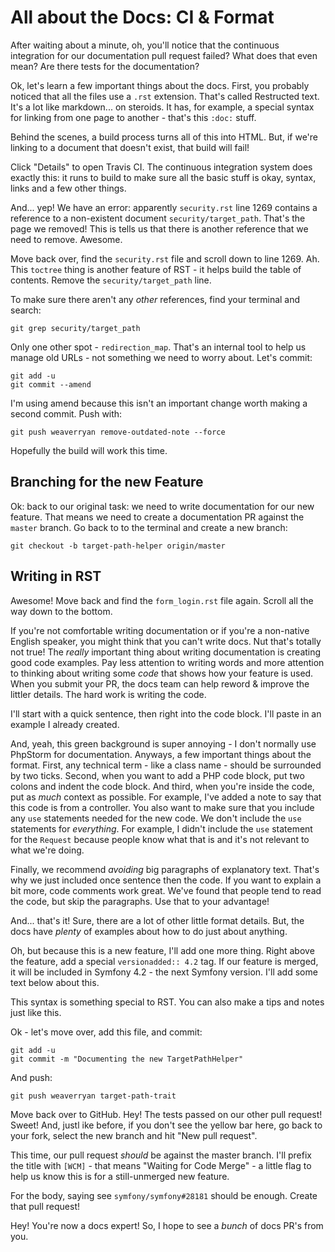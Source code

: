 # All about the Docs: CI & Format

After waiting about a minute, oh, you'll notice that the continuous integration for
our documentation pull request failed? What does that even mean? Are there tests
for the documentation?

Ok, let's learn a few important things about the docs. First, you probably noticed
that all the files use a `.rst` extension. That's called Restructed text. It's a
lot like markdown... on steroids. It has, for example, a special syntax for linking
from one page to another - that's this `:doc:` stuff.

Behind the scenes, a build process turns all of this into HTML. But, if we're
linking to a document that doesn't exist, that build will fail!

Click "Details" to open Travis CI. The continuous integration system does exactly
this: it runs to build to make sure all the basic stuff is okay, syntax, links
and a few other things.

And... yep! We have an error: apparently `security.rst` line 1269 contains a reference
to a non-existent document `security/target_path`. That's the page we removed!
This is tells us that there is another reference that we need to remove. Awesome.

Move back over, find the `security.rst` file and scroll down to line 1269. Ah.
This `toctree` thing is another feature of RST - it helps build the table of
contents. Remove the `security/target_path` line.

To make sure there aren't any *other* references, find your terminal and search:

```terminal
git grep security/target_path
```

Only one other spot - `redirection_map`. That's an internal tool to help us manage
old URLs - not something we need to worry about. Let's commit:

```terminal
git add -u
git commit --amend
```

I'm using amend because this isn't an important change worth making a second commit.
Push with:

```terminal
git push weaverryan remove-outdated-note --force
```

Hopefully the build will work this time.

## Branching for the new Feature

Ok: back to our original task: we need to write documentation for our new feature.
That means we need to create a documentation PR against the `master` branch. Go
back to to the terminal and create a new branch:

```terminal
git checkout -b target-path-helper origin/master
```

## Writing in RST

Awesome! Move back and find the `form_login.rst` file again. Scroll all the way
down to the bottom.

If you're not comfortable writing documentation or if you're a non-native English
speaker, you might think that you can't write docs. Nut that's totally not true!
The *really* important thing about writing documentation is creating good code
examples. Pay less attention to writing words and more attention to thinking about
writing some *code* that shows how your feature is used. When you submit your PR,
the docs team can help reword & improve the littler details. The hard work is
writing the code.

I'll start with a quick sentence, then right into the code block. I'll paste in
an example I already created.

And, yeah, this green background is super annoying - I don't normally use PhpStorm
for documentation. Anyways, a few important things about the format. First, any
technical term - like a class name - should be surrounded by two ticks. Second,
when you want to add a PHP code block, put two colons and indent the code block.
And third, when you're inside the code, put as *much* context as possible. For 
example, I've added a note to say that this code is from a controller. You also
want to make sure that you include any `use` statements needed for the new code.
We don't include the `use` statements for *everything*. For example, I didn't
include the `use` statement for the `Request` because people know what that is
and it's not relevant to what we're doing.

Finally, we recommend *avoiding* big paragraphs of explanatory text. That's why
we just included once sentence then the code. If you want to explain a bit more,
code comments work great. We've found that people tend to read the code, but skip
the paragraphs. Use that to your advantage!

And... that's it! Sure, there are a lot of other little format details. But,
the docs have *plenty* of examples about how to do just about anything.

Oh, but because this is a new feature, I'll add one more thing. Right above the
feature, add a special `versionadded:: 4.2` tag. If our feature is merged, it will
be included in Symfony 4.2 - the next Symfony version. I'll add some text below
about this.

This syntax is something special to RST. You can also make a tips and notes just
like this.

Ok - let's move over, add this file, and commit:

```terminal-silent
git add -u
git commit -m "Documenting the new TargetPathHelper"
```

And push:

```terminal
git push weaverryan target-path-trait
```

Move back over to GitHub. Hey! The tests passed on our other pull request! Sweet!
And, justl ike before, if you don't see the yellow bar here, go back to your fork,
select the new branch and hit "New pull request".

This time, our pull request *should* be against the master branch. I'll prefix
the title with `[WCM]` - that means "Waiting for Code Merge" - a little flag to
help us know this is for a still-unmerged new feature.

For the body, saying see `symfony/symfony#28181` should be enough. Create that
pull request!

Hey! You're now a docs expert! So, I hope to see a *bunch* of docs PR's from you.
